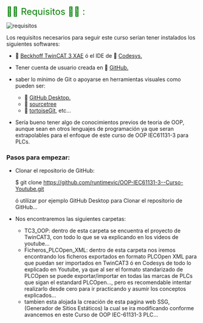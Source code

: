 <span style="color:green"><font size="5">
👨‍🎓 Requisitos 👩‍🎓 :
</font></span>

![requisitos](../imagenes/requisitos.png)

Los requisitos necesarios para seguir este curso serían tener instalados los siguientes softwares:

- 🔗 [Beckhoff TwinCAT 3 XAE](https://www.beckhoff.com/en-en/products/automation/twincat/texxxx-twincat-3-engineering/te1000.html) ó el IDE de 🔗 [Codesys.](https://store.codesys.com/de/)
- Tener cuenta de usuario creada en 🔗 [GitHub.](https://github.com/)
- saber lo mínimo de Git o apoyarse en herramientas visuales como pueden ser:

    - 🔗 [GitHub Desktop.](https://desktop.github.com/)
    - 🔗 [sourcetree](https://www.sourcetreeapp.com/)
    - 🔗 [tortoiseGit](https://tortoisegit.org/), etc...
- Sería bueno tener algo de conocimientos previos de teoria de OOP, aunque sean en otros lenguajes de programación ya que seran extrapolables para el enfoque de este curso de OOP IEC61131-3 para PLCs.

### Pasos para empezar:
- Clonar el repositorio de GitHub:
        
    $ git clone https://github.com/runtimevic/OOP-IEC61131-3--Curso-Youtube.git

    ó utilizar por ejemplo GitHub Desktop para Clonar el repositorio de GitHub...

- Nos encontraremos las siguientes carpetas:
    - TC3_OOP: dentro de esta carpeta se encuentra el proyecto de TwinCAT3, con todo lo que se va explicando en los videos de youtube...
    - Ficheros_PLCOpen_XML: dentro de esta carpeta nos iremos encontrando los ficheros exportados en formato PLCOpen XML para que puedan ser importados en TwinCAT3 ó en Codesys de todo lo explicado en Youtube, ya que al ser el formato standarizado de PLCOpen se puede exportar/importar en todas las marcas de PLCs que sigan el estandard PLCOpen..., pero es recomendable intentar realizarlo desde cero para ir practicando y asumir los conceptos explicados...
    - tambien esta alojada la creación de esta pagina web SSG, (Generador de Sitios Estáticos) la cual se ira modificando conforme avancemos en este Curso de OOP IEC-61131-3 PLC...